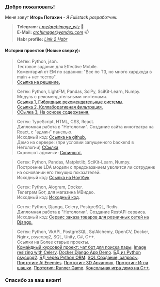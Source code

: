
### Добро пожаловать!<br>
Меня зовут <b>Игорь Потахин</b> - <em>Я Fullstack разработчик.</em>
> <strong>Telegram:</strong> <em>[t.me/archimage_wiz](https://t.me/archimage_wiz)</em> 💬<br>
> <strong>E-Mail:</strong> <em>[archimage@yandex.com](mailto:archimage@yandex.com)</em> 📫<br>
> <strong>Habr profile:</strong> <em>[Link 2 Habr](https://career.habr.com/archimage_wiz)</em> <br>

#### История проектов (Новые сверху):

> Сетек: Python, json.  
> Тестовое задание для Effective Mobile.  
> Коментарий от EM по заданию: "Все по ТЗ, но много хардкода в main + нет тестов".  
> [Ссылка на решение.](https://github.com/archimage-wiz/test_jobs_library)  

> Сетек: Python, LightFM, Pandas, SciPy, SciKit-Learn, Numpy.  
> Модуль с рекомендательными системами.  
> [Ссылка 1, Гибридные рекомендательные системы.](https://github.com/archimage-wiz/DS_RecommendSystemModule/blob/main/5_GybridRS/hw.ipynb)  
> [Ссылка 2, Коллаборативная фильтрация.](https://github.com/archimage-wiz/DS_RecommendSystemModule/blob/main/3_CollaborativeFiltering/hw.ipynb)  
> [ССылка 3, На основе содержания.](https://github.com/archimage-wiz/DS_RecommendSystemModule/blob/main/2_RS_BasedOnContent/hw.ipynb)  

> Сетек: TypeScript, HTML, CSS, React.  
> Дипломная работа в "Нетологии". Создание сайта кинотеатра на React, с "админ" панелью.  
> Исходный код: [Ссылка на github.](https://github.com/archimage-wiz/Frontend_CinemaTicketsSystem/)  
> Демо на сервере: (при условии запущенного backend в Нетологии) [ССылка](https://x-www.com/cinema)  
> Скриншот админки: [Скриншот.](https://github.com/archimage-wiz/archimage-wiz/blob/main/cinema_admin.png)  

> Сетек: Python, Pandas, Matplotlib, SciKit-Learn, Numpy.  
> Построение LDA модели с предсказанием уволится ли сотрудник на основании его текущих показателей.  
> Исходный код: [Ссылка на Ноутбук](https://github.com/archimage-wiz/DS_PythonStat_Hw_Final/blob/main/Hw_.ipynb)  

> Сетек: Python, Aiogram, Docker.  
> Телеграм Бот, для магазина МВидео.    
> Исходный код: [Исходный код](https://github.com/archimage-wiz/TelegramBot_Mvideo540).

> Сетек: Python, Django, Celery, PostgreSQL, Redis.  
> Дипломная работа в "Нетологии". Создание RestAPI сервиса.  
> Исходный код: [Сервис заказа товаров для розничных сетей на Django.](https://github.com/archimage-wiz/PythonDiplom)

> Сетек: Python, VkAPI, PostgreSQL, SqlAlchemy, OpenCV, Docker, Nginx, psycopg2, SQL, Unity, C#, C++.  
> Ccылки на Более старые проекты.  
> [Кома́ндный курсовой проект: чат бот для поиска пары](https://github.com/archimage-wiz/adpy-team-diplom).
[Image resizing with Celery](https://github.com/archimage-wiz/Hw8_Celery).
[Docker Django App Demo](https://github.com/archimage-wiz/Hw4_DockerCompose_Nginx-WebApp-PostgreSQL).
[БД из Python psycopg2](https://github.com/archimage-wiz/PY_CASEDB_Hw5_PostgreSQL_Python_Requests).
[БД через Python ORM](https://github.com/archimage-wiz/PY_CASEDB_Hw6_SQLAlchemy).
[SQL Создание, запросы](https://github.com/archimage-wiz/PY_CASEDB_Hw4).
[Прототип: Ai Enemies](https://github.com/archimage-wiz/Unity_Case3_AdvUnity_Hw3_Hw3_Ai_Enemies).
[Прототип: 3D Арканоид](https://github.com/archimage-wiz/Unity_Case3_AdvUnity_Hw1_Arkanoid).
[Прототип: Игра шашки](https://github.com/archimage-wiz/Unity_Case2_Hw34).
[Прототип: Runner Game](https://github.com/archimage-wiz/Unity_Case1_RunnerProto).
[Консольная игра демо на С++](https://github.com/archimage-wiz/LifeGame_demo).

### Спасибо за ваш визит!
